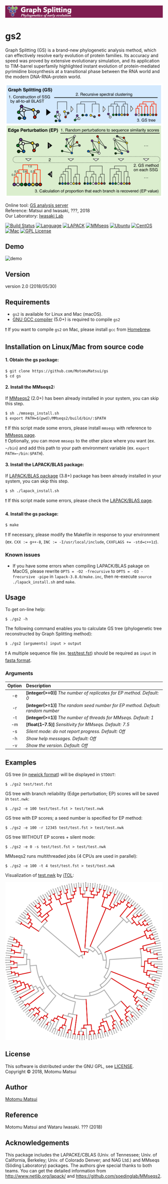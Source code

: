<p align="center"><img src="https://raw.githubusercontent.com/MotomuMatsui/gs/master/GSbanner.png"></p>  

# gs2
Graph Splitting (GS) is a brand-new phylogenetic analysis method, which can effectively resolve early evolution of protein families. Its accuracy and speed was proved by extensive evolutionary simulation, and its application to TIM-barrel superfamily highlighted instant evolution of protein-mediated pyrimidine biosynthesis at a transitional phase between the RNA world and the modern DNA-RNA-protein world.

<p align="center"><img src="https://raw.githubusercontent.com/MotomuMatsui/gs/master/introduction.png"></p>

Online tool: [GS analysis server](http://gs.bs.s.u-tokyo.ac.jp/)  
Reference: Matsui and Iwasaki, ???, 2018  
Our Laboratory: [Iwasaki Lab](http://iwasakilab.bs.s.u-tokyo.ac.jp/eindex.html)  

[![Build Status](https://travis-ci.org/MotomuMatsui/gs.svg?branch=master)](https://travis-ci.org/MotomuMatsui/gs)
[![Language](https://img.shields.io/badge/C%2B%2B-5.0%2B-green.svg)](https://gcc.gnu.org/)
[![LAPACK](https://img.shields.io/badge/LAPACK%2FBLAS-3.8%2B-green.svg)](http://www.netlib.org/lapack/)
[![MMseqs](https://img.shields.io/badge/MMSeqs-2.0%2B-green.svg)](https://github.com/soedinglab/MMseqs2)
[![Ubuntu](https://img.shields.io/badge/Linux-Ubuntu-green.svg)](https://www.ubuntu.com/)
[![CentOS](https://img.shields.io/badge/Linux-CentOS-green.svg)](https://www.centos.org/)
[![Mac](https://img.shields.io/badge/Mac-macOS-green.svg)](https://www.apple.com/macos/)
[![GPL License](https://img.shields.io/badge/license-GPL-blue.svg)](LICENSE)


## Demo

![demo](https://raw.githubusercontent.com/MotomuMatsui/gs/master/demo.gif)

## Version
version 2.0 (2018/05/30)

## Requirements

- `gs2` is available for Linux and Mac (macOS).
- [GNU GCC compiler](https://gcc.gnu.org/) (5.0+) is required to compile `gs2`

:exclamation: If you want to compile `gs2` on Mac, please install `gcc` from [Homebrew](https://brew.sh/).  

## Installation on Linux/Mac from source code

#### 1. Obtain the gs package:

    $ git clone https://github.com/MotomuMatsui/gs
    $ cd gs

#### 2. Install the MMseqs2:

If [MMseqs2](https://github.com/soedinglab/mmseqs2) (2.0+) has been already installed in your system, you can skip this step.

    $ sh ./mmseqs_install.sh
    $ export PATH=$(pwd)/MMseqs2/build/bin/:$PATH

:exclamation: If this script made some errors, please install `mmseqs` with reference to [MMseqs page](https://github.com/soedinglab/mmseqs2).   
:exclamation: Optionally, you can move `mmseqs` to the other place where you want (ex. `~/bin`) and add this path to your path environment variable (ex. `export PATH=~/bin:$PATH`).

#### 3. Install the LAPACK/BLAS package:

If [LAPACK/BLAS package](http://www.netlib.org/lapack/) (3.8+) package has been already installed in your system, you can skip this step.

    $ sh ./lapack_install.sh

:exclamation: If this script made some errors, please check the [LAPACK/BLAS page](http://www.netlib.org/lapack).

#### 4. Install the gs package:

    $ make

:exclamation: If necessary, please modify the Makefile in response to your environment (ex. `CXX := g++-8`, `INC := -I/usr/local/include`, `CXXFLAGS += -std=c++1z`).

### Known issues

- If you have some errors when compiling LAPACK/BLAS pakage on MacOS, please rewrite `OPTS = -O2 -frecursive` to `OPTS = -O3 -frecursive -pipe` in `lapack-3.8.0/make.inc`, then re-execute `source ./lapack_install.sh` and `make`.

## Usage
To get on-line help:

    $ ./gs2 -h
    
The following command enables you to calculate GS tree (phylogenetic tree reconstructed by Graph Splitting method):

    $ ./gs2 [arguments] input > output

:exclamation: A multiple sequence file (ex. [test/test.fst](test/test.fst)) should be required as `input` in [fasta format](https://en.wikipedia.org/wiki/FASTA_format).

### Arguments

|Option| Description                                                                                         |
|:----:|:----------------------------------------------------------------------------------------------------|
|  -e  |<strong>[integer(>=0)]</strong> <em>The number of replicates for EP method. Default: 0</em>          |
|  -r  |<strong>[integer(>=1)]</strong> <em>The random seed number for EP method. Default: random number</em>|
|  -t  |<strong>[integer(>=1)]</strong> <em>The number of threads for MMseqs. Default: 1</em>                |
|  -m  |<strong>[float(1&ndash;7.5)]</strong> <em>Sensitivity for MMseqs. Default: 7.5</em>                  |
|  -s  |<em>Silent mode: do not report progress. Default: Off</em>                                           |
|  -h  |<em>Show help messages. Default: Off</em>                                                            |
|  -v  |<em>Show the version. Default: Off</em>                                                              |

## Examples
GS tree (in [newick format](https://en.wikipedia.org/wiki/Newick_format)) will be displayed in `STDOUT`:

    $ ./gs2 test/test.fst

GS tree with branch reliability (Edge perturbation; EP) scores will be saved in `test.nwk`:

    $ ./gs2 -e 100 test/test.fst > test/test.nwk

GS tree with EP scores; a seed number is specified for EP method:

    $ ./gs2 -e 100 -r 12345 test/test.fst > test/test.nwk

GS tree WITHOUT EP scores + silent mode:

    $ ./gs2 -e 0 -s test/test.fst > test/test.nwk

MMseqs2 runs multithreaded jobs (4 CPUs are used in parallel):

    $ ./gs2 -e 100 -t 4 test/test.fst > test/test.nwk

Visualization of [test.nwk](test/test.nwk) by [iTOL](https://itol.embl.de/):

<p align="center"><img src="https://raw.githubusercontent.com/MotomuMatsui/gs/master/test/test_iTOL.png"></p>  

## License
This software is distributed under the GNU GPL, see [LICENSE](LICENSE).  
Copyright &copy; 2018, Motomu Matsui

## Author
[Motomu Matsui](https://sites.google.com/site/motomumatsui/)

## Reference
Motomu Matsui and Wataru Iwasaki. ??? (2018)

## Acknowledgements
This package includes the LAPACKE/CBLAS (Univ. of Tennessee; Univ. of California, Berkeley; Univ. of Colorado Denver; and NAG Ltd.) and MMseqs (S&ouml;ding Laboratory) packages. The authors give special thanks to both teams. You can get the detailed information from http://www.netlib.org/lapack/ and https://github.com/soedinglab/MMseqs2.
